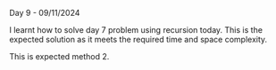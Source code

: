 Day 9 - 09/11/2024

I learnt how to solve day 7 problem using recursion today. This is the expected solution as it meets the required time and space complexity.

This is expected method 2.
